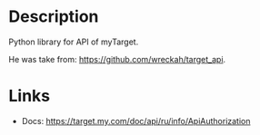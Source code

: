 # Description

Python library for API of myTarget.

He was take from: https://github.com/wreckah/target_api.

# Links

- Docs: https://target.my.com/doc/api/ru/info/ApiAuthorization

